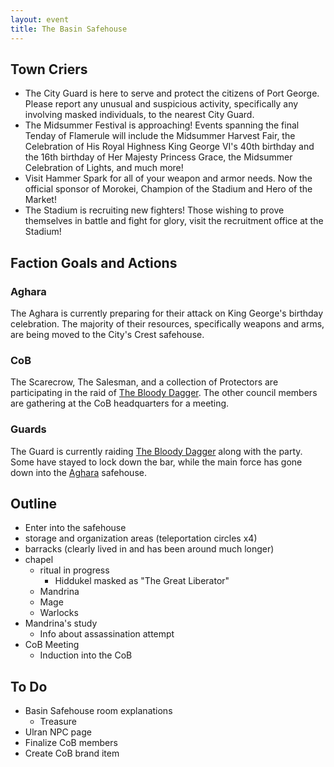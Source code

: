 ```yaml
---
layout: event
title: The Basin Safehouse
---
```

## Town Criers
- The City Guard is here to serve and protect the citizens of Port George. Please report any unusual and suspicious activity, specifically any involving masked individuals, to the nearest City Guard.
- The Midsummer Festival is approaching! Events spanning the final Tenday of Flamerule will include the Midsummer Harvest Fair, the Celebration of His Royal Highness King George VI's 40th birthday and the 16th birthday of Her Majesty Princess Grace, the Midsummer Celebration of Lights, and much more!
- Visit Hammer Spark for all of your weapon and armor needs. Now the official sponsor of Morokei, Champion of the Stadium and Hero of the Market!
- The Stadium is recruiting new fighters! Those wishing to prove themselves in battle and fight for glory, visit the recruitment office at the Stadium!

## Faction Goals and Actions
### Aghara
The Aghara is currently preparing for their attack on King George's birthday celebration. The majority of their resources, specifically weapons and arms, are being moved to the City's Crest safehouse.

### CoB
The Scarecrow, The Salesman, and a collection of Protectors are participating in the raid of [The Bloody Dagger]({{site.baseurl}}/stores/the-bloody-dagger/). The other council members are gathering at the CoB headquarters for a meeting.

### Guards
The Guard is currently raiding [The Bloody Dagger]({{site.baseurl}}/stores/the-bloody-dagger/) along with the party. Some have stayed to lock down the bar, while the main force has gone down into the [Aghara]({{site.baseurl}}/factions/aghara) safehouse.

## Outline
- Enter into the safehouse
- storage and organization areas (teleportation circles x4)
- barracks (clearly lived in and has been around much longer)
- chapel
  - ritual in progress
    - Hiddukel masked as "The Great Liberator"
  - Mandrina
  - Mage
  - Warlocks
- Mandrina's study
  - Info about assassination attempt
- CoB Meeting
  - Induction into the CoB
## To Do
- Basin Safehouse room explanations
  - Treasure
- Ulran NPC page
- Finalize CoB members
- Create CoB brand item
